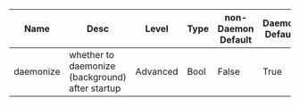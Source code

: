 | Name | Desc | Level | Type | non-Daemon Default | Daemon Default | Min | Max | Valid Values | verbatim | See also | Flags | Services | Validator | Long Desc | Tags |
| --- | --- | --- | --- | --- | --- | --- | --- | --- | --- | --- | --- | --- | --- | --- | --- |
| <span id="SP_daemonize">daemonize</span> |  whether to daemonize (background) after startup | Advanced | Bool | False | True |  |  |  |  | [[pid_file](~/global/pid.md#SP_pid_file), [chdir](~/global/chdir.md#SP_chdir)] | NO_MON_UPDATESTARTUP | ["mon", "mgr", "osd", "mds"] |  |  | service |
